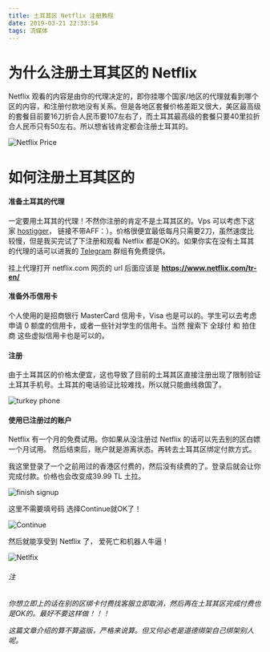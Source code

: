 ```yaml
---
title: 土耳其区 Netflix 注册教程
date: 2019-03-21 22:33:54
tags: 流媒体
---
```


# 为什么注册土耳其区的 Netflix

Netflix 观看的内容是由你的代理决定的，即你挂哪个国家/地区的代理就看到哪个区的内容，和注册付款地没有关系。但是各地区套餐价格差距又很大，美区最高级的套餐目前要16刀折合人民币要107左右了，而土耳其最高级的套餐只要40里拉折合人民币只有50左右。所以想省钱肯定都会注册土耳其的。

![Netflix Price](<https://sebs.club/hexoBlog/Screenshot%20from%202019-03-23%2011-48-47.png>)

# 如何注册土耳其区的

#### 准备土耳其的代理

一定要用土耳其的代理！不然你注册的肯定不是土耳其区的。Vps 可以考虑下这家 [hostigger](https://www.hostigger.com/)， 链接不带AFF：）。价格很便宜最低每月只需要2刀，虽然速度比较慢，但是我买完试了下注册和观看 Netflix 都是OK的。如果你实在没有土耳其的代理的话可以进我的  [Telegram](https://t.me/joinchat/DcIwxhNuxv-ycfVHQtBDvg) 群组有免费提供。

挂上代理打开 netflix.com 网页的 url 后面应该是 **https://www.netflix.com/tr-en/**

#### 准备外币信用卡

个人使用的是招商银行 MasterCard 信用卡，Visa 也是可以的。学生可以去考虑申请 0 额度的信用卡，或者一些针对学生的信用卡。当然 搜索下 全球付 和 拍住商 这些虚拟信用卡也是可以的。

#### 注册

由于土耳其区的价格太便宜，这也导致了目前的土耳其区直接注册出现了限制验证土耳其手机号。土耳其的电话验证比较难找，所以就只能曲线救国了。

![turkey phone](<https://sebs.club/hexoBlog/Screenshot%20from%202019-03-23%2012-33-05.png>)

#### 使用已注册过的账户

Netflix 有一个月的免费试用。你如果从没注册过 Netflix 的话可以先去别的区白嫖一个月试用。 然后结束后，账户就是游离状态。再转去土耳其区绑定付款方式。

我这里登录了一个之前用过的香港区付费的，然后没有续费的了。登录后就会让你完成付款。价格也会改变成39.99 TL 土拉。

![finish signup](<https://sebs.club/hexoBlog/Screenshot%20from%202019-03-23%2012-39-41.png>)

这里不需要填号码 选择Continue就OK了！

![Continue](<https://sebs.club/hexoBlog/Screenshot%20from%202019-03-23%2013-33-19.png>)



然后就能享受到 Netflix  了， 爱死亡和机器人牛逼！

![Netlfix](<https://sebs.club/hexoBlog/Screenshot%20from%202019-03-23%2013-39-30-min.png>)

###### 注

*你想立即上的话在别的区绑卡付费找客服立即取消，然后再在土耳其区完成付费也是OK的。最好不要这样做！！！*

*这篇文章介绍的算不算盗版，严格来说算。但又何必老是道德绑架自己绑架别人呢。*